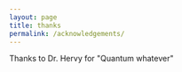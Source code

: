 ```yaml
---
layout: page
title: thanks
permalink: /acknowledgements/
---
```


Thanks to Dr. Hervy for "Quantum whatever"
